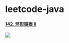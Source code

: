 # leetcode-java

#### [142. 环形链表 II](https://leetcode-cn.com/problems/linked-list-cycle-ii/)

<img src="http://ww1.sinaimg.cn/large/007iUdjSgy1gi2bva3ifcj30mn0jv0vi.jpg"/>